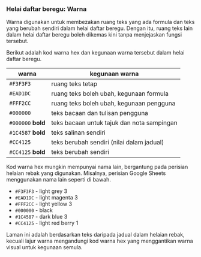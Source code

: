 ### Helai daftar beregu: Warna

Warna digunakan untuk membezakan ruang teks yang ada formula
dan teks yang berubah sendiri dalam helai daftar beregu.
Dengan itu, ruang teks lain dalam helai daftar beregu boleh
dikemas kini tanpa menjejaskan fungsi tersebut.

Berikut adalah kod warna hex dan kegunaan warna tersebut
dalam helai daftar beregu.

| warna              | kegunaan warna                             |
| ------------------ | ------------------------------------------ |
| `#F3F3F3`          | ruang teks tetap                           |
| `#EAD1DC`          | ruang teks boleh ubah, kegunaan formula    |
| `#FFF2CC`          | ruang teks boleh ubah, kegunaan pengguna   |
| `#000000`          | teks bacaan dan tulisan pengguna           |
| `#000000` **bold** | teks bacaan untuk tajuk dan nota sampingan |
| `#1C4587` **bold** | teks salinan sendiri                       |
| `#CC4125`          | teks berubah sendiri (nilai dalam jadual)  |
| `#CC4125` **bold** | teks berubah sendiri                       |

Kod warna hex mungkin mempunyai nama lain, bergantung pada
perisian helaian rebak yang digunakan. Misalnya, perisian
Google Sheets menggunakan nama lain seperti di bawah.

* `#F3F3F3` - light grey 3
* `#EAD1DC` - light magenta 3
* `#FFF2CC` - light yellow 3
* `#000000` - black
* `#1C4587` - dark blue 3
* `#CC4125` - light red berry 1

Laman ini adalah berdasarkan teks daripada jadual dalam
helaian rebak, kecuali lajur warna mengandungi kod warna hex
yang menggantikan warna visual untuk kegunaan semula.
